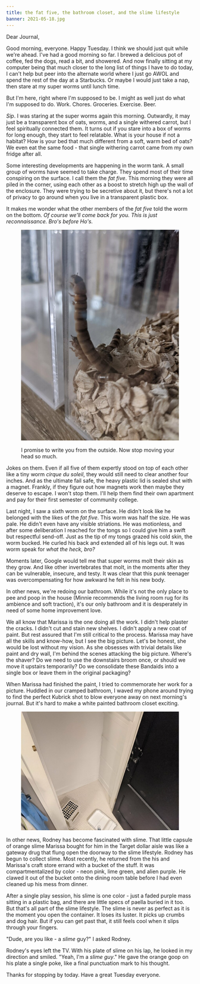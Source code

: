 ```yaml
---
title: the fat five, the bathroom closet, and the slime lifestyle
banner: 2021-05-18.jpg
---
```


Dear Journal,

Good morning, everyone.  Happy Tuesday.  I think we should just quit
while we're ahead.  I've had a good morning so far.  I brewed a
delicious pot of coffee, fed the dogs, read a bit, and showered.  And
now finally sitting at my computer being that much closer to the long
list of things I have to do today, I can't help but peer into the
alternate world where I just go AWOL and spend the rest of the day at
a Starbucks.  Or maybe I would just take a nap, then stare at my super
worms until lunch time.

But I'm here, right where I'm supposed to be.  I might as well just do
what I'm supposed to do.  Work.  Chores.  Groceries.  Exercise.  Beer.

_Sip_.  I was staring at the super worms again this morning.
Outwardly, it may just be a transparent box of oats, worms, and a
single withered carrot, but I feel spiritually connected them.  It
turns out if you stare into a box of worms for long enough, they start
to feel relatable.  What is your house if not a habitat?  How is your
bed that much different from a soft, warm bed of oats?  We even eat
the same food - that single withering carrot came from my own fridge
after all.

Some interesting developments are happening in the worm tank.  A small
group of worms have seemed to take charge.  They spend most of their
time conspiring on the surface.  I call them the _fat five_.  This
morning they were all piled in the corner, using each other as a boost
to stretch high up the wall of the enclosure.  They were trying to be
secretive about it, but there's not a lot of privacy to go around when
you live in a transparent plastic box.

It makes me wonder what the other members of the _fat five_ told the
worm on the bottom.  _Of course we'll come back for you.  This is just
reconnaissance.  Bro's before Ho's._

<figure>
  <a href="/images/2021-05-18-worm.jpg">
    <img alt="worm" src="/images/2021-05-18-worm.jpg"/>
  </a>
  <figcaption><p>I promise to write you from the outside.  Now stop
  moving your head so much.</p></figcaption>
</figure>

Jokes on them.  Even if all five of them expertly stood on top of each
other like a tiny worm _cirque du soleil_, they would still need to
clear another four inches.  And as the ultimate fail safe, the heavy
plastic lid is sealed shut with a magnet.  Frankly, if they figure out
how magnets work then maybe they deserve to escape.  I won't stop
them.  I'll help them find their own apartment and pay for their first
semester of community college.

Last night, I saw a sixth worm on the surface.  He didn't look like he
belonged with the likes of the _fat five_.  This worm was half the
size.  He was pale.  He didn't even have any visible striations.  He
was motionless, and after some deliberation I reached for the tongs so
I could give him a swift but respectful send-off.  Just as the tip of
my tongs grazed his cold skin, the worm bucked.  He curled his back
and extended all of his legs out.  It was worm speak for _what the
heck, bro?_

Moments later, Google would tell me that super worms molt their skin
as they grow.  And like other invertebrates that molt, in the moments
after they can be vulnerable, insecure, and testy.  It was clear that
this punk teenager was overcompensating for how awkward he felt in his
new body.

In other news, we're redoing our bathroom.  While it's not the only
place to pee and poop in the house (Minnie recommends the living room
rug for its ambience and soft traction), it's our only bathroom and it
is desperately in need of some home improvement love.

We all know that Marissa is the one doing all the work.  I didn't help
plaster the cracks.  I didn't cut and stain new shelves.  I didn't
apply a new coat of paint.  But rest assured that I'm still critical
to the process.  Marissa may have all the skills and know-how, but I
see the big picture.  Let's be honest, she would be lost without my
vision.  As she obsesses with trivial details like paint and dry wall,
I'm behind the scenes attacking the big picture.  Where's the shaver?
Do we need to use the downstairs broom once, or should we move it
upstairs temporarily?  Do we consolidate these Bandaids into a single
box or leave them in the original packaging?

When Marissa had finished the paint, I tried to commemorate her work
for a picture.  Huddled in our cramped bathroom, I waved my phone
around trying to find the perfect Kubrick shot to blow everyone away
on next morning's journal.  But it's hard to make a white painted
bathroom closet exciting.

<figure>
  <a href="/images/2021-05-18-closet.jpg">
    <img alt="closet" src="/images/2021-05-18-closet.jpg"/>
  </a>
</figure>

In other news, Rodney has become fascinated with slime.  That little
capsule of orange slime Marissa bought for him in the Target dollar
aisle was like a gateway drug that flung open the doorway to the slime
lifestyle.  Rodney has begun to collect slime.  Most recently, he
returned from the his and Marissa's craft store errand with a bucket
of the stuff.  It was compartmentalized by color - neon pink, lime
green, and alien purple.  He clawed it out of the bucket onto the
dining room table before I had even cleaned up his mess from dinner.

After a single play session, his slime is one color - just a faded
purple mass sitting in a plastic bag, and there are little specs of
paella buried in it too.  But that's all part of the slime lifestyle.
The slime is never as perfect as it is the moment you open the
container.  It loses its luster.  It picks up crumbs and dog hair.
But if you can get past that, it still feels cool when it slips
through your fingers.

"Dude, are you like - a _slime_ guy?" I asked Rodney.

Rodney's eyes left the TV.  With his plate of slime on his lap, he
looked in my direction and smiled.  "Yeah, I'm a _slime guy_."  He
gave the orange goop on his plate a single poke, like a final
punctuation mark to his thought.

Thanks for stopping by today.  Have a great Tuesday everyone.
